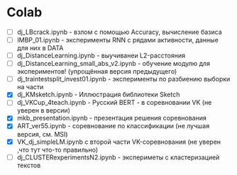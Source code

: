 # Colab

* [ ] dj_LBcrack.ipynb - взлом с помощью Accuracy, вычисление базиса
* [ ] IMBP_01.ipynb - эксперименты RNN с рядами активности, данные для них в DATA
* [ ] dj_DistanceLearning.ipynb - выучиванеи L2-расстояния
* [ ] dj_DistanceLearning_small_abs_v2.ipynb - обучение модулю для экспериментов! (упрощённая версия предыдущего)
* [ ] dj_traintestsplit_invest01.ipynb - эксперименты по разбиению выборки на части
* [X] dj_KMsketch.ipynb - Иллюстрация библиотеки Sketch
* [ ] dj_VKCup_4teach.ipynb - Русский BERT -  в соревновании VK (не уверен в версии)
* [X] mkb_presentation.ipynb - презентация решения соревнования
* [X] ART_ver55.ipynb - соревнование по классификации (не лучшая версия, см. MSI)
* [X] VK_dj_simpleLM.ipynb с второй части VK-соревнования (не уверен ,что тут что-то правильно)
* [ ] dj_CLUSTERexperimentsN2.ipynb - экспериметы с кластеризацией текстов
